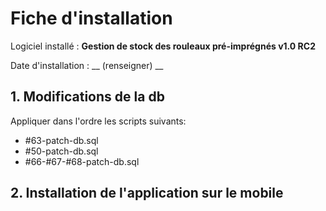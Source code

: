 # Fiche d'installation

Logiciel installé : __Gestion de stock des rouleaux pré-imprégnés v1.0 RC2__

Date d'installation : __ (renseigner) __

## 1. Modifications de la db

Appliquer dans l'ordre les scripts suivants:
- #63-patch-db.sql
- #50-patch-db.sql
- #66-#67-#68-patch-db.sql

## 2. Installation de l'application sur le mobile
